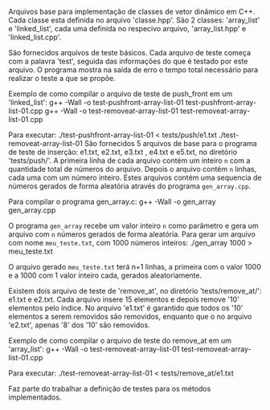 Arquivos base para implementação de classes de 
vetor dinâmico em C++. 
Cada classe esta definida no arquivo 'classe.hpp'. 
São 2 classes: 'array_list' e 'linked_list', 
cada uma definida no respecivo arquivo, 
'array_list.hpp' e 'linked_list.cpp'. 

São fornecidos arquivos de teste básicos. Cada arquivo de 
teste começa com a palavra 'test', seguida das informações 
do que é testado por este arquivo. O programa mostra 
na saída de erro o tempo total necessário para realizar o teste 
a que se propõe. 

Exemplo de como compilar o arquivo de teste de push_front em um
'linked_list':
  g++ -Wall -o test-pushfront-array-list-01 test-pushfront-array-list-01.cpp 
  g++ -Wall -o test-removeat-array-list-01 test-removeat-array-list-01.cpp 

Para executar:
  ./test-pushfront-array-list-01 < tests/push/e1.txt
  ./test-removeat-array-list-01
São fornecidos 5 arquivos de base para o programa de teste 
de inserção: e1.txt, e2.txt, e3.txt , e4.txt e e5.txt, 
no diretório 'tests/push/'. 
A primeira  linha de cada  arquivo contém um inteiro `n` 
com a quantidade  total de números do arquivo. 
Depois o arquivo contém `n` linhas, cada uma com um 
número inteiro.
Estes arquivos contém uma sequencia de números gerados de forma
aleatória através do programa `gen_array.cpp`. 

Para compilar o programa gen_array.c: 
  g++ -Wall -o gen_array gen_array.cpp

O programa `gen_array` recebe um valor inteiro `n`
como parâmetro e gera um arquivo com `n` números 
gerados de forma aleatória. Para gerar um arquivo 
com nome `meu_teste.txt`, com 1000 números inteiros:
  ./gen_array 1000 > meu_teste.txt 

O arquivo gerado `meu_teste.txt` terá n+1 linhas, 
a primeira com o valor 1000 e a 1000 com 
1 valor inteiro cada, gerados aleatoriamente. 

Existem dois arquivo de teste de 'remove_at', no diretório 
'tests/remove_at/': e1.txt e e2.txt. Cada arquivo insere 15 elementos 
e depois remove '10' elementos pelo índice. No arquivo 'e1.txt' 
é garantido que todos os '10' elementos a serem removidos são removidos, 
enquanto que o no arquivo 'e2.txt', apenas '8' dos '10' são removidos.

Exemplo de como compilar o arquivo de teste do remove_at em um
'array_list':
  g++ -Wall -o test-removeat-array-list-01 test-removeat-array-list-01.cpp 

Para executar:
  ./test-removeat-array-list-01 < tests/remove_at/e1.txt


Faz parte do trabalhar a definição de testes para 
os métodos implementados. 
